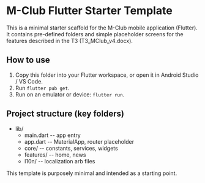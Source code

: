 # M-Club Flutter Starter Template

This is a minimal starter scaffold for the M-Club mobile application (Flutter).
It contains pre-defined folders and simple placeholder screens for the features
described in the ТЗ (ТЗ_MClub_v4.docx).

## How to use

1. Copy this folder into your Flutter workspace, or open it in Android Studio / VS Code.
2. Run `flutter pub get`.
3. Run on an emulator or device: `flutter run`.

## Project structure (key folders)

- lib/
  - main.dart         -- app entry
  - app.dart          -- MaterialApp, router placeholder
  - core/             -- constants, services, widgets
  - features/         -- home, news
  - l10n/             -- localization arb files

This template is purposely minimal and intended as a starting point.
